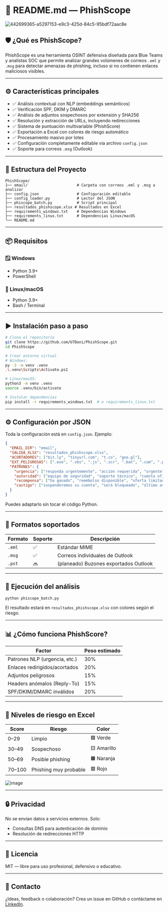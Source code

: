 # 📄 README.md — PhishScope
![442699365-a5297153-e9c3-425d-84c5-95bdf72aac8e](https://github.com/user-attachments/assets/6a13eb42-32b0-47b5-a414-8d4893a8c0a0)

## 🛡️ ¿Qué es PhishScope?
PhishScope es una herramienta OSINT defensiva diseñada para Blue Teams y analistas SOC que permite analizar grandes volúmenes de correos `.eml` y `.msg` para detectar amenazas de phishing, incluso si no contienen enlaces maliciosos visibles.

---

## ⚙️ Características principales
- ✅ Análisis contextual con NLP (embeddings semánticos)
- ✅ Verificación SPF, DKIM y DMARC
- ✅ Análisis de adjuntos sospechosos por extensión y SHA256
- ✅ Resolución y extracción de URLs, incluyendo redirecciones
- ✅ Sistema de puntuación multivariable (PhishScore)
- ✅ Exportación a Excel con colores de riesgo automático
- ✅ Procesamiento masivo por lotes
- ✅ Configuración completamente editable vía archivo `config.json`
- ✅ Soporte para correos `.msg` (Outlook)

---

## 📁 Estructura del Proyecto
```
PhishScope/
├── email/                      # Carpeta con correos .eml y .msg a analizar
├── config.json                 # Configuración editable
├── config_loader.py            # Lector del JSON
├── phiscope_batch.py           # Script principal
├── resultados_phishscope.xlsx # Resultados en Excel
├── requirements_windows.txt    # Dependencias Windows
├── requirements_linux.txt      # Dependencias Linux/macOS
└── README.md
```

---

## 📦 Requisitos
### 🪟 Windows
- Python 3.9+
- PowerShell

### 🐧 Linux/macOS
- Python 3.9+
- Bash / Terminal

---

## ▶️ Instalación paso a paso
```bash
# Clona el repositorio
git clone https://github.com/U7Dani/PhishScope.git
cd PhishScope

# Crear entorno virtual
# Windows:
py -3 -m venv .venv
.\.venv\Scripts\Activate.ps1

# Linux/macOS:
python3 -m venv .venv
source .venv/bin/activate

# Instalar dependencias
pip install -r requirements_windows.txt  # o requirements_linux.txt
```

---

## ⚙️ Configuración por JSON
Toda la configuración está en `config.json`. Ejemplo:
```json
{
  "EMAIL_DIR": "email",
  "SALIDA_XLSX": "resultados_phishscope.xlsx",
  "ACORTADORES": ["bit.ly", "tinyurl.com", "t.co", "goo.gl"],
  "EXT_PELIGROSAS": [".exe", ".vbs", ".js", ".scr", ".bat", ".com", ".pif", ".jar", ".wsf", ".hta", ".iso", ".xlsm"],
  "PATRONES": {
    "urgencia": ["responda urgentemente", "acción requerida", "urgente", "inicie sesión ahora"],
    "autoridad": ["equipo de seguridad", "soporte técnico", "cuenta oficial"],
    "recompensa": ["ha ganado", "reembolso disponible", "oferta limitada"],
    "castigo": ["suspenderemos su cuenta", "será bloqueado", "último aviso"]
  }
}
```
Puedes adaptarlo sin tocar el código Python.

---

## 📂 Formatos soportados
| Formato | Soporte | Descripción                           |
|---------|---------|---------------------------------------|
| `.eml`  | ✅       | Estándar MIME                         |
| `.msg`  | ✅       | Correos individuales de Outlook       |
| `.pst`  | 🔜       | (planeado) Buzones exportados Outlook |

---

## 🚀 Ejecución del análisis
```bash
python phiscope_batch.py
```
El resultado estará en `resultados_phishscope.xlsx` con colores según el riesgo.

---

## 📊 ¿Cómo funciona PhishScore?
| Factor                           | Peso estimado |
|----------------------------------|---------------|
| Patrones NLP (urgencia, etc.)   | 30%           |
| Enlaces redirigidos/acortados   | 20%           |
| Adjuntos peligrosos             | 15%           |
| Headers anómalos (Reply-To)     | 15%           |
| SPF/DKIM/DMARC inválidos        | 20%           |

---

## 🧪 Niveles de riesgo en Excel
| Score         | Riesgo                  | Color     |
|---------------|--------------------------|-----------|
| 0–29          | Limpio                  | 🟩 Verde   |
| 30–49         | Sospechoso              | 🟨 Amarillo|
| 50–69         | Posible phishing        | 🟧 Naranja |
| 70–100        | Phishing muy probable   | 🟥 Rojo    |

![image](https://github.com/user-attachments/assets/caf5444d-de17-4594-9cfb-e2212d3abf11)

---

## 🔒 Privacidad
No se envían datos a servicios externos. Solo:
- Consultas DNS para autenticación de dominio
- Resolución de redirecciones HTTP

---

## 📄 Licencia
MIT — libre para uso profesional, defensivo o educativo.

---

## 🙋 Contacto
¿Ideas, feedback o colaboración? Crea un issue en GitHub o contáctame en [LinkedIn](https://www.linkedin.com/in/danielsanchezgarcia).
